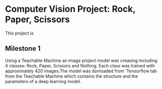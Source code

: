 # Computer Vision Project: Rock, Paper, Scissors

This project is

## Milestone 1

Using a Teachable Machine an image project model was creasing including 4 classes: Rock, Paper, Scissors and Nothing. Each class was trained with approximately 420 images.The model was donloaded from 'Tensorflow tab from the Teachable Machine which contains the structure and the parameters of a deep learning model. 
